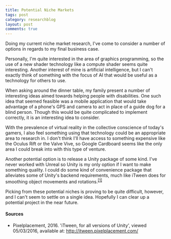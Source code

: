 ```yaml
---
title: Potential Niche Markets
tags: post
category: researchblog
layout: post
comments: true
---
```


<p>Doing my current niche market research, I've come to consider a number of options in regards to my final business case.</p>

<p>Personally, I'm quite interested in the area of graphics programming, so the use of a new shader technology like a compute shader seems quite interesting. Another interest of mine is artificial intelligence, but I can't exactly think of something with the focus of AI that would be useful as a technology for others to use.</p>

<p>When asking around the dinner table, my family present a number of interesting ideas aimed towards helping people with disabilities. One such idea that seemed feasible was a mobile application that would take advantage of a phone's GPS and camera to act in place of a guide dog for a blind person. Though this would be quite complicated to implement correctly, it is an interesting idea to consider.</p>

<p>With the prevalence of virtual reality in the collective conscience of today's gamers, I also feel something using that technology could be an appropriate area to research in. I don't think I'll have access to something expensive like the Oculus Rift or the Valve Vive, so Google Cardboard seems like the only area I could break into with this type of venture.</p>

<p>Another potential option is to release a Unity package of some kind. I've never worked with Unreal so Unity is my only option if I want to make something quality. I could do some kind of convenience package that alleviates some of Unity's backend requirements, much like iTween does for smoothing object movements and rotations.<sup><a href="#s1">[1]</a></sup></p>

<p>Picking from these potential niches is proving to be quite difficult, however, and I can't seem to settle on a single idea. Hopefully I can clear up a potential project in the near future.</p>

<h4>Sources</h4>
<ul class="sources">
  <li id="s1">Pixelplacement, 2016. 'iTween, for all versions of Unity', viewed 05/03/2016, available at: <a href="http://itween.pixelplacement.com/">http://itween.pixelplacement.com/</a></li>
</ul>
